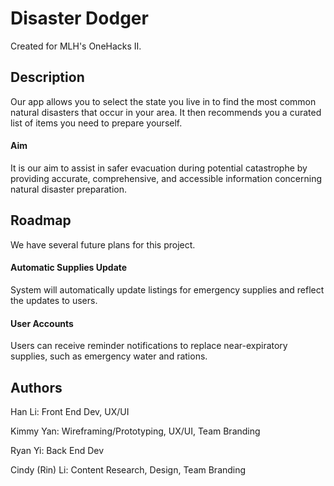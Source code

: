 
# Disaster Dodger

Created for MLH's OneHacks II.

## Description

Our app allows you to select the state you live in to find the most common natural disasters that occur in your area. It then recommends you a curated list of items you need to prepare yourself.

#### Aim
It is our aim to assist in safer evacuation during potential catastrophe by providing accurate, comprehensive, and accessible information concerning natural disaster preparation.


## Roadmap

We have several future plans for this project.

#### Automatic Supplies Update

System will automatically update listings for emergency supplies and reflect the updates to users.

#### User Accounts

Users can receive reminder notifications to replace near-expiratory supplies, such as emergency water and rations.

## Authors
Han Li: Front End Dev, UX/UI

Kimmy Yan: Wireframing/Prototyping, UX/UI, Team Branding

Ryan Yi: Back End Dev

Cindy (Rin) Li: Content Research, Design, Team Branding

